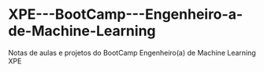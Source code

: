 # XPE---BootCamp---Engenheiro-a-de-Machine-Learning
Notas de aulas e projetos do BootCamp Engenheiro(a) de Machine Learning XPE 
